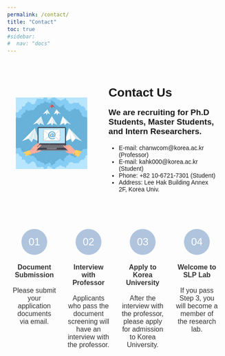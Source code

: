 ```yaml
---
permalink: /contact/
title: "Contact"
toc: true
#sidebar:
#  nav: "docs"
---
```


<html lang="ko">
<head>
<meta charset="UTF-8">
<title>Contact Us</title>
<style>
    body {font-family: Arial, sans-serif;}
    .contact-container {display: flex; align-items: center; justify-content: space-around; padding: 20px;}
    .contact-info {flex-basis: 60%; padding-left: 50px;}
    .contact-image {flex-basis: 40%; border-radius: 20px;}
    .envelope-icon {width: 100px; height: auto;}
    .contact-text {font-size: 19px;}
    .process-container {display: flex; justify-content: space-around; align-items: flex-start; margin-top: 50px;}
    .step {text-align: center; width: 20%;}
    .step-icon {
        background: #b0c4de;
        border-radius: 50%;
        width: 60px;
        height: 60px;
        display: flex;
        align-items: center;
        justify-content: center;
        font-size: 24px;
        color: white;
        margin: 0 auto 20px;
    }
    .step-description {font-size: 16px; color: #333;}
</style>
</head>
<body>
<div class="contact-container">
    <div class="contact-image">
        <!-- Image of character and envelope can be added here -->
        <img src="../assets/images/mail.PNG" alt="Contact Us">
    </div>
    <div class="contact-info">
        <h1>Contact Us</h1>
        <p class="contact-text">
            <strong>We are recruiting for Ph.D Students, Master Students, and Intern Researchers.</strong>
        </p>
        <ul>
            <li>E-mail: chanwcom@korea.ac.kr (Professor)</li>
            <li>E-mail: kahk000@korea.ac.kr (Student)</li>
            <li>Phone: +82 10-6721-7301 (Student)</li>
            <li>Address: Lee Hak Building Annex 2F, Korea Univ.</li>
        </ul>
    </div>
</div>
<div class="process-container">
    <div class="step">
        <div class="step-icon">01</div>
        <div class="step-description">
            <strong>Document Submission</strong><br><br>
            Please submit your application documents via email.
        </div>
    </div>
    <div class="step">
        <div class="step-icon">02</div>
        <div class="step-description">
            <strong>Interview with Professor</strong><br><br>
            Applicants who pass the document screening will have an interview with the professor.
        </div>
    </div>
    <div class="step">
        <div class="step-icon">03</div>
        <div class="step-description">
            <strong>Apply to Korea University</strong><br><br>
            After the interview with the professor, please apply for admission to Korea University.
        </div>
    </div>
    <div class="step">
        <div class="step-icon">04</div>
        <div class="step-description">
            <strong>Welcome to SLP Lab</strong><br><br>
            If you pass Step 3, you will become a member of the research lab.
        </div>
    </div>
</div>
</body>
</html>
